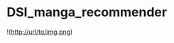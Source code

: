 # DSI_manga_recommender
!([http://url/to/img.png](https://mltic.my/wp-content/uploads/2022/08/1635783444_This-is-MANGA-Plus-an-app-to-read-comics-for-790x527.jpg))

